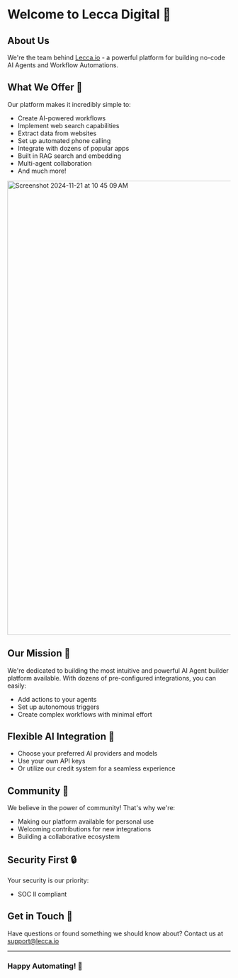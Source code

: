# Welcome to Lecca Digital 🚀

## About Us
We're the team behind [Lecca.io](https://lecca.io) - a powerful platform for building no-code AI Agents and Workflow Automations.

## What We Offer 🤖

Our platform makes it incredibly simple to:
- Create AI-powered workflows
- Implement web search capabilities
- Extract data from websites
- Set up automated phone calling
- Integrate with dozens of popular apps
- Built in RAG search and embedding
- Multi-agent collaboration
- And much more!

<img width="1026" alt="Screenshot 2024-11-21 at 10 45 09 AM" src="https://github.com/user-attachments/assets/ecbc4b18-82a2-4c40-a5d3-2fd822fc92b1">


## Our Mission 🎯

We're dedicated to building the most intuitive and powerful AI Agent builder platform available. With dozens of pre-configured integrations, you can easily:
- Add actions to your agents
- Set up autonomous triggers
- Create complex workflows with minimal effort

## Flexible AI Integration 🧠

- Choose your preferred AI providers and models
- Use your own API keys
- Or utilize our credit system for a seamless experience

## Community 💪

We believe in the power of community! That's why we're:
- Making our platform available for personal use
- Welcoming contributions for new integrations
- Building a collaborative ecosystem

## Security First 🔒

Your security is our priority:
- SOC II compliant

## Get in Touch 📧

Have questions or found something we should know about? 
Contact us at support@lecca.io

---

### Happy Automating! 🎉
